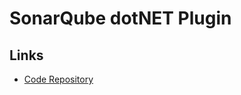 # SonarQube dotNET Plugin

## Links

- [Code Repository](https://github.com/SonarSource/sonar-dotnet)
